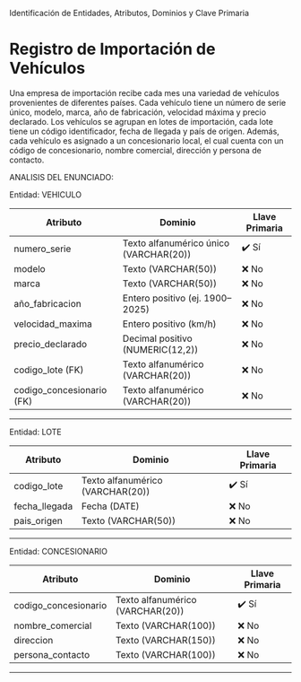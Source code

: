 Identificación de Entidades, Atributos, Dominios y Clave Primaria

# Registro de Importación de Vehículos
Una empresa de importación recibe cada mes una variedad de vehículos provenientes de diferentes países. Cada vehículo tiene un número de serie único, modelo, marca, año de fabricación, velocidad máxima y precio declarado. Los vehículos se agrupan en lotes de importación, cada lote tiene un código identificador, fecha de llegada y país de origen. Además, cada vehículo es asignado a un concesionario local, el cual cuenta con un código de concesionario, nombre comercial, dirección y persona de contacto.

ANALISIS DEL ENUNCIADO:


 Entidad: VEHICULO

| **Atributo**        | **Dominio**                             | **Llave Primaria** |
|----------------------|------------------------------------------|--------------------|
| numero_serie         | Texto alfanumérico único (VARCHAR(20))  | ✔️ Sí |
| modelo               | Texto (VARCHAR(50))                     | ❌ No |
| marca                | Texto (VARCHAR(50))                     | ❌ No |
| año_fabricacion      | Entero positivo (ej. 1900–2025)         | ❌ No |
| velocidad_maxima     | Entero positivo (km/h)                  | ❌ No |
| precio_declarado     | Decimal positivo (NUMERIC(12,2))        | ❌ No |
| codigo_lote (FK)     | Texto alfanumérico (VARCHAR(20))        | ❌ No |
| codigo_concesionario (FK) | Texto alfanumérico (VARCHAR(20))   | ❌ No |

---

Entidad: LOTE

| **Atributo**   | **Dominio**                       | **Llave Primaria** |
|----------------|------------------------------------|--------------------|
| codigo_lote    | Texto alfanumérico (VARCHAR(20))  | ✔️ Sí |
| fecha_llegada  | Fecha (DATE)                      | ❌ No |
| pais_origen    | Texto (VARCHAR(50))               | ❌ No |

---

 Entidad: CONCESIONARIO

| **Atributo**       | **Dominio**                       | **Llave Primaria** |
|---------------------|------------------------------------|--------------------|
| codigo_concesionario | Texto alfanumérico (VARCHAR(20)) | ✔️ Sí |
| nombre_comercial    | Texto (VARCHAR(100))              | ❌ No |
| direccion           | Texto (VARCHAR(150))              | ❌ No |
| persona_contacto    | Texto (VARCHAR(100))              | ❌ No |

---




